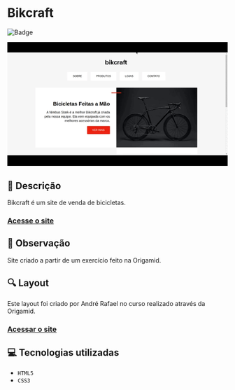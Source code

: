 # Bikcraft
![Badge](http://img.shields.io/static/v1?label=STATUS&message=CONCLUIDO&color=GREEN&style=for-the-badge)   

<img src="https://github.com/luizfelipe9627/bikcraft/blob/main/assets/image/bikcraft.gif" alt="Apresentação do Bikcraft">

## 📄 Descrição
Bikcraft é um site de venda de bicicletas.

### <a href="https://luizfelipe9627-bikcraft.netlify.app">Acesse o site</a>

## 📑 Observação
Site criado a partir de um exercício feito na Origamid.

## 🔍 Layout 
Este layout foi criado por André Rafael no curso realizado através da Origamid.

### <a href="https://www.origamid.com/">Acessar o site</a>

## 💻 Tecnologias utilizadas

- ``HTML5``
- ``CSS3``
